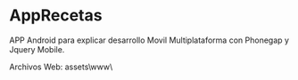 AppRecetas
==========

APP Android para explicar desarrollo Movil Multiplataforma con Phonegap y Jquery Mobile.



Archivos Web: assets\www\
